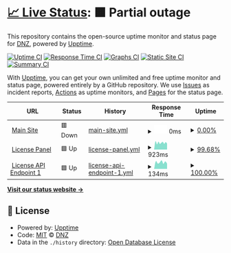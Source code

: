 # [📈 Live Status](https://demo.upptime.js.org): <!--live status--> **🟧 Partial outage**

This repository contains the open-source uptime monitor and status page for [DNZ](https://demo.upptime.js.org), powered by [Upptime](https://github.com/upptime/upptime).

[![Uptime CI](https://github.com/DNZ-WTF/uptime/workflows/Uptime%20CI/badge.svg)](https://github.com/DNZ-WTF/uptime/actions?query=workflow%3A%22Uptime+CI%22)
[![Response Time CI](https://github.com/DNZ-WTF/uptime/workflows/Response%20Time%20CI/badge.svg)](https://github.com/DNZ-WTF/uptime/actions?query=workflow%3A%22Response+Time+CI%22)
[![Graphs CI](https://github.com/DNZ-WTF/uptime/workflows/Graphs%20CI/badge.svg)](https://github.com/DNZ-WTF/uptime/actions?query=workflow%3A%22Graphs+CI%22)
[![Static Site CI](https://github.com/DNZ-WTF/uptime/workflows/Static%20Site%20CI/badge.svg)](https://github.com/DNZ-WTF/uptime/actions?query=workflow%3A%22Static+Site+CI%22)
[![Summary CI](https://github.com/DNZ-WTF/uptime/workflows/Summary%20CI/badge.svg)](https://github.com/DNZ-WTF/uptime/actions?query=workflow%3A%22Summary+CI%22)

With [Upptime](https://upptime.js.org), you can get your own unlimited and free uptime monitor and status page, powered entirely by a GitHub repository. We use [Issues](https://github.com/DNZ-WTF/uptime/issues) as incident reports, [Actions](https://github.com/DNZ-WTF/uptime/actions) as uptime monitors, and [Pages](https://demo.upptime.js.org) for the status page.

<!--start: status pages-->
<!-- This summary is generated by Upptime (https://github.com/upptime/upptime) -->
<!-- Do not edit this manually, your changes will be overwritten -->
<!-- prettier-ignore -->
| URL | Status | History | Response Time | Uptime |
| --- | ------ | ------- | ------------- | ------ |
| <img alt="" src="https://favicons.githubusercontent.com/dnz.wtf" height="13"> [Main Site](https://dnz.wtf) | 🟥 Down | [main-site.yml](https://github.com/DNZ-WTF/uptime/commits/HEAD/history/main-site.yml) | <details><summary><img alt="Response time graph" src="./graphs/main-site/response-time-week.png" height="20"> 0ms</summary><br><a href="https://status.dnz.wtf/history/main-site"><img alt="Response time 0" src="https://img.shields.io/endpoint?url=https%3A%2F%2Fraw.githubusercontent.com%2FDNZ-WTF%2Fuptime%2FHEAD%2Fapi%2Fmain-site%2Fresponse-time.json"></a><br><a href="https://status.dnz.wtf/history/main-site"><img alt="24-hour response time 0" src="https://img.shields.io/endpoint?url=https%3A%2F%2Fraw.githubusercontent.com%2FDNZ-WTF%2Fuptime%2FHEAD%2Fapi%2Fmain-site%2Fresponse-time-day.json"></a><br><a href="https://status.dnz.wtf/history/main-site"><img alt="7-day response time 0" src="https://img.shields.io/endpoint?url=https%3A%2F%2Fraw.githubusercontent.com%2FDNZ-WTF%2Fuptime%2FHEAD%2Fapi%2Fmain-site%2Fresponse-time-week.json"></a><br><a href="https://status.dnz.wtf/history/main-site"><img alt="30-day response time 0" src="https://img.shields.io/endpoint?url=https%3A%2F%2Fraw.githubusercontent.com%2FDNZ-WTF%2Fuptime%2FHEAD%2Fapi%2Fmain-site%2Fresponse-time-month.json"></a><br><a href="https://status.dnz.wtf/history/main-site"><img alt="1-year response time 0" src="https://img.shields.io/endpoint?url=https%3A%2F%2Fraw.githubusercontent.com%2FDNZ-WTF%2Fuptime%2FHEAD%2Fapi%2Fmain-site%2Fresponse-time-year.json"></a></details> | <details><summary><a href="https://status.dnz.wtf/history/main-site">0.00%</a></summary><a href="https://status.dnz.wtf/history/main-site"><img alt="All-time uptime 0.00%" src="https://img.shields.io/endpoint?url=https%3A%2F%2Fraw.githubusercontent.com%2FDNZ-WTF%2Fuptime%2FHEAD%2Fapi%2Fmain-site%2Fuptime.json"></a><br><a href="https://status.dnz.wtf/history/main-site"><img alt="24-hour uptime 0.00%" src="https://img.shields.io/endpoint?url=https%3A%2F%2Fraw.githubusercontent.com%2FDNZ-WTF%2Fuptime%2FHEAD%2Fapi%2Fmain-site%2Fuptime-day.json"></a><br><a href="https://status.dnz.wtf/history/main-site"><img alt="7-day uptime 0.00%" src="https://img.shields.io/endpoint?url=https%3A%2F%2Fraw.githubusercontent.com%2FDNZ-WTF%2Fuptime%2FHEAD%2Fapi%2Fmain-site%2Fuptime-week.json"></a><br><a href="https://status.dnz.wtf/history/main-site"><img alt="30-day uptime 0.00%" src="https://img.shields.io/endpoint?url=https%3A%2F%2Fraw.githubusercontent.com%2FDNZ-WTF%2Fuptime%2FHEAD%2Fapi%2Fmain-site%2Fuptime-month.json"></a><br><a href="https://status.dnz.wtf/history/main-site"><img alt="1-year uptime 0.00%" src="https://img.shields.io/endpoint?url=https%3A%2F%2Fraw.githubusercontent.com%2FDNZ-WTF%2Fuptime%2FHEAD%2Fapi%2Fmain-site%2Fuptime-year.json"></a></details>
| <img alt="" src="https://favicons.githubusercontent.com/license.dnz.wtf" height="13"> [License Panel](https://license.dnz.wtf) | 🟩 Up | [license-panel.yml](https://github.com/DNZ-WTF/uptime/commits/HEAD/history/license-panel.yml) | <details><summary><img alt="Response time graph" src="./graphs/license-panel/response-time-week.png" height="20"> 923ms</summary><br><a href="https://status.dnz.wtf/history/license-panel"><img alt="Response time 879" src="https://img.shields.io/endpoint?url=https%3A%2F%2Fraw.githubusercontent.com%2FDNZ-WTF%2Fuptime%2FHEAD%2Fapi%2Flicense-panel%2Fresponse-time.json"></a><br><a href="https://status.dnz.wtf/history/license-panel"><img alt="24-hour response time 822" src="https://img.shields.io/endpoint?url=https%3A%2F%2Fraw.githubusercontent.com%2FDNZ-WTF%2Fuptime%2FHEAD%2Fapi%2Flicense-panel%2Fresponse-time-day.json"></a><br><a href="https://status.dnz.wtf/history/license-panel"><img alt="7-day response time 923" src="https://img.shields.io/endpoint?url=https%3A%2F%2Fraw.githubusercontent.com%2FDNZ-WTF%2Fuptime%2FHEAD%2Fapi%2Flicense-panel%2Fresponse-time-week.json"></a><br><a href="https://status.dnz.wtf/history/license-panel"><img alt="30-day response time 879" src="https://img.shields.io/endpoint?url=https%3A%2F%2Fraw.githubusercontent.com%2FDNZ-WTF%2Fuptime%2FHEAD%2Fapi%2Flicense-panel%2Fresponse-time-month.json"></a><br><a href="https://status.dnz.wtf/history/license-panel"><img alt="1-year response time 879" src="https://img.shields.io/endpoint?url=https%3A%2F%2Fraw.githubusercontent.com%2FDNZ-WTF%2Fuptime%2FHEAD%2Fapi%2Flicense-panel%2Fresponse-time-year.json"></a></details> | <details><summary><a href="https://status.dnz.wtf/history/license-panel">99.68%</a></summary><a href="https://status.dnz.wtf/history/license-panel"><img alt="All-time uptime 99.69%" src="https://img.shields.io/endpoint?url=https%3A%2F%2Fraw.githubusercontent.com%2FDNZ-WTF%2Fuptime%2FHEAD%2Fapi%2Flicense-panel%2Fuptime.json"></a><br><a href="https://status.dnz.wtf/history/license-panel"><img alt="24-hour uptime 100.00%" src="https://img.shields.io/endpoint?url=https%3A%2F%2Fraw.githubusercontent.com%2FDNZ-WTF%2Fuptime%2FHEAD%2Fapi%2Flicense-panel%2Fuptime-day.json"></a><br><a href="https://status.dnz.wtf/history/license-panel"><img alt="7-day uptime 99.68%" src="https://img.shields.io/endpoint?url=https%3A%2F%2Fraw.githubusercontent.com%2FDNZ-WTF%2Fuptime%2FHEAD%2Fapi%2Flicense-panel%2Fuptime-week.json"></a><br><a href="https://status.dnz.wtf/history/license-panel"><img alt="30-day uptime 99.69%" src="https://img.shields.io/endpoint?url=https%3A%2F%2Fraw.githubusercontent.com%2FDNZ-WTF%2Fuptime%2FHEAD%2Fapi%2Flicense-panel%2Fuptime-month.json"></a><br><a href="https://status.dnz.wtf/history/license-panel"><img alt="1-year uptime 99.69%" src="https://img.shields.io/endpoint?url=https%3A%2F%2Fraw.githubusercontent.com%2FDNZ-WTF%2Fuptime%2FHEAD%2Fapi%2Flicense-panel%2Fuptime-year.json"></a></details>
| <img alt="" src="https://favicons.githubusercontent.com/license.dnz.wtf" height="13"> [License API Endpoint 1](https://license.dnz.wtf/auth/api) | 🟩 Up | [license-api-endpoint-1.yml](https://github.com/DNZ-WTF/uptime/commits/HEAD/history/license-api-endpoint-1.yml) | <details><summary><img alt="Response time graph" src="./graphs/license-api-endpoint-1/response-time-week.png" height="20"> 134ms</summary><br><a href="https://status.dnz.wtf/history/license-api-endpoint-1"><img alt="Response time 124" src="https://img.shields.io/endpoint?url=https%3A%2F%2Fraw.githubusercontent.com%2FDNZ-WTF%2Fuptime%2FHEAD%2Fapi%2Flicense-api-endpoint-1%2Fresponse-time.json"></a><br><a href="https://status.dnz.wtf/history/license-api-endpoint-1"><img alt="24-hour response time 108" src="https://img.shields.io/endpoint?url=https%3A%2F%2Fraw.githubusercontent.com%2FDNZ-WTF%2Fuptime%2FHEAD%2Fapi%2Flicense-api-endpoint-1%2Fresponse-time-day.json"></a><br><a href="https://status.dnz.wtf/history/license-api-endpoint-1"><img alt="7-day response time 134" src="https://img.shields.io/endpoint?url=https%3A%2F%2Fraw.githubusercontent.com%2FDNZ-WTF%2Fuptime%2FHEAD%2Fapi%2Flicense-api-endpoint-1%2Fresponse-time-week.json"></a><br><a href="https://status.dnz.wtf/history/license-api-endpoint-1"><img alt="30-day response time 124" src="https://img.shields.io/endpoint?url=https%3A%2F%2Fraw.githubusercontent.com%2FDNZ-WTF%2Fuptime%2FHEAD%2Fapi%2Flicense-api-endpoint-1%2Fresponse-time-month.json"></a><br><a href="https://status.dnz.wtf/history/license-api-endpoint-1"><img alt="1-year response time 124" src="https://img.shields.io/endpoint?url=https%3A%2F%2Fraw.githubusercontent.com%2FDNZ-WTF%2Fuptime%2FHEAD%2Fapi%2Flicense-api-endpoint-1%2Fresponse-time-year.json"></a></details> | <details><summary><a href="https://status.dnz.wtf/history/license-api-endpoint-1">100.00%</a></summary><a href="https://status.dnz.wtf/history/license-api-endpoint-1"><img alt="All-time uptime 100.00%" src="https://img.shields.io/endpoint?url=https%3A%2F%2Fraw.githubusercontent.com%2FDNZ-WTF%2Fuptime%2FHEAD%2Fapi%2Flicense-api-endpoint-1%2Fuptime.json"></a><br><a href="https://status.dnz.wtf/history/license-api-endpoint-1"><img alt="24-hour uptime 100.00%" src="https://img.shields.io/endpoint?url=https%3A%2F%2Fraw.githubusercontent.com%2FDNZ-WTF%2Fuptime%2FHEAD%2Fapi%2Flicense-api-endpoint-1%2Fuptime-day.json"></a><br><a href="https://status.dnz.wtf/history/license-api-endpoint-1"><img alt="7-day uptime 100.00%" src="https://img.shields.io/endpoint?url=https%3A%2F%2Fraw.githubusercontent.com%2FDNZ-WTF%2Fuptime%2FHEAD%2Fapi%2Flicense-api-endpoint-1%2Fuptime-week.json"></a><br><a href="https://status.dnz.wtf/history/license-api-endpoint-1"><img alt="30-day uptime 100.00%" src="https://img.shields.io/endpoint?url=https%3A%2F%2Fraw.githubusercontent.com%2FDNZ-WTF%2Fuptime%2FHEAD%2Fapi%2Flicense-api-endpoint-1%2Fuptime-month.json"></a><br><a href="https://status.dnz.wtf/history/license-api-endpoint-1"><img alt="1-year uptime 100.00%" src="https://img.shields.io/endpoint?url=https%3A%2F%2Fraw.githubusercontent.com%2FDNZ-WTF%2Fuptime%2FHEAD%2Fapi%2Flicense-api-endpoint-1%2Fuptime-year.json"></a></details>

<!--end: status pages-->

[**Visit our status website →**](https://demo.upptime.js.org)

## 📄 License

- Powered by: [Upptime](https://github.com/upptime/upptime)
- Code: [MIT](./LICENSE) © [DNZ](https://demo.upptime.js.org)
- Data in the `./history` directory: [Open Database License](https://opendatacommons.org/licenses/odbl/1-0/)
